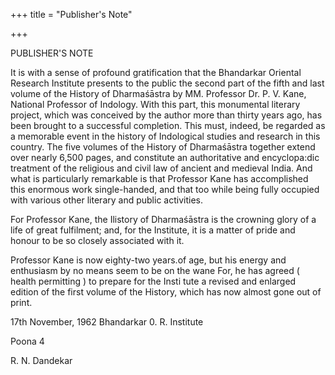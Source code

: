 +++
title = "Publisher's Note"

+++

PUBLISHER'S NOTE 

It is with a sense of profound gratification that the Bhandarkar Oriental Research Institute presents to the public the second part of the fifth and last volume of the History of Dharmaśāstra by MM. Professor Dr. P. V. Kane, National Professor of Indology. With this part, this monumental literary project, which was conceived by the author more than thirty years ago, has been brought to a successful completion. This must, indeed, be regarded as a memorable event in the history of Indological studies and research in this country. The five volumes of the History of Dharmaśāstra together extend over nearly 6,500 pages, and constitute an authoritative and encyclopa:dic treatment of the religious and civil law of ancient and medieval India. And what is particularly remarkable is that Professor Kane has accomplished this enormous work single-handed, and that too while being fully occupied with various other literary and public activities. 

For Professor Kane, the Ilistory of Dharmaśāstra is the crowning glory of a life of great fulfilment; and, for the Institute, it is a matter of pride and honour to be so closely associated with it. 

Professor Kane is now eighty-two years.of age, but his energy and enthusiasm by no means seem to be on the wane For, he has agreed ( health permitting ) to prepare for the Insti tute a revised and enlarged edition of the first volume of the History, which has now almost gone out of print. 

17th November, 1962 Bhandarkar 0. R. Institute 

Poona 4 

R. N. Dandekar 
